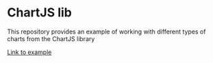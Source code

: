# ChartJS lib

This repository provides an example of working with different types of charts from the ChartJS library

[Link to example](https://chart-js-orpin.vercel.app/)

